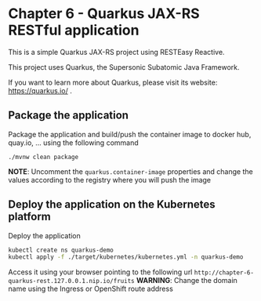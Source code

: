 # Chapter 6 - Quarkus JAX-RS RESTful application
This is a simple Quarkus JAX-RS project using RESTEasy Reactive.

This project uses Quarkus, the Supersonic Subatomic Java Framework.

If you want to learn more about Quarkus, please visit its website: https://quarkus.io/ .

## Package the application

Package the application and build/push the container image to docker hub, quay.io, ... using the following command
```shell script
./mvnw clean package
```
**NOTE**: Uncomment the `quarkus.container-image` properties and change the values according to the registry where you will push the image

## Deploy the application on the Kubernetes platform

Deploy the application
```bash
kubectl create ns quarkus-demo
kubectl apply -f ./target/kubernetes/kubernetes.yml -n quarkus-demo
```
Access it using your browser pointing to the following url `http://chapter-6-quarkus-rest.127.0.0.1.nip.io/fruits`
**WARNING**: Change the domain name using the Ingress or OpenShift route address

